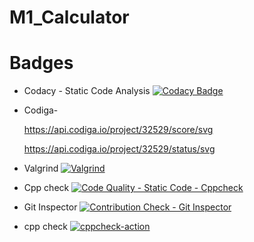 # M1_Calculator
# Badges







* Codacy - Static Code Analysis
  [![Codacy Badge](https://app.codacy.com/project/badge/Grade/223507273c704f20a5e43e0885dd61f2)](https://www.codacy.com/gh/AskinPrem/M1_Calculator/dashboard?utm_source=github.com&amp;utm_medium=referral&amp;utm_content=AskinPrem/M1_Calculator&amp;utm_campaign=Badge_Grade)





* Codiga-
     
     
     https://api.codiga.io/project/32529/score/svg 
      
     https://api.codiga.io/project/32529/status/svg
      
 
 
 * Valgrind
  [![Valgrind](https://github.com/AskinPrem/M1_Calculator/actions/workflows/valgrind.yml/badge.svg)](https://github.com/AskinPrem/M1_Calculator/actions/workflows/valgrind.yml)

 * Cpp check 
  [![Code Quality - Static Code - Cppcheck](https://github.com/AskinPrem/M1_Calculator/actions/workflows/cppcheck.yml/badge.svg)](https://github.com/AskinPrem/M1_Calculator/actions/workflows/cppcheck.yml)       

 * Git Inspector
[![Contribution Check - Git Inspector](https://github.com/AskinPrem/M1_Calculator/actions/workflows/gitinspector.yml/badge.svg)](https://github.com/AskinPrem/M1_Calculator/actions/workflows/gitinspector.yml)

 * cpp check
[![cppcheck-action](https://github.com/AskinPrem/M1_Calculator/actions/workflows/c-cpp.yml/badge.svg)](https://github.com/AskinPrem/M1_Calculator/actions/workflows/c-cpp.yml)
